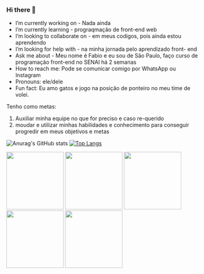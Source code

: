 ### Hi there 👋

-  I’m currently working on - Nada ainda 
-  I’m currently learning - prograqmação de front-end web
-  I’m looking to collaborate on - em meus codigos, pois ainda estou aprendendo
-  I’m looking for help with - na minha jornada pelo aprendizado front- end
-  Ask me about - Meu nome é Fabio e eu sou de São Paulo, faço curso de programação front-end no SENAI há 2 semanas 
-  How to reach me: Pode se comunicar comigo por WhatsApp ou Instagram 
-  Pronouns: ele/dele
-  Fun fact: Eu amo gatos e jogo na posição de ponteiro no meu time de volei.

Tenho como metas:

1. Auxiliar minha equipe no que for preciso e caso re-querido
2. moudar e utilizar minhas habilidades e conhecimento para conseguir progredir em meus objetivos e metas

![Anurag's GitHub stats](https://github-readme-stats.vercel.app/api?username=Fabio42-sys&show_icons=true&theme=radical) [![Top Langs](https://github-readme-stats.vercel.app/api/top-langs/?username=Fabio42-sys&layout=donut)](https://github.com/Fabio42-sys/github-readme-stats)

 <img height="150" src="https://cdn.jsdelivr.net/gh/devicons/devicon/icons/github/github-original.svg" /> <img height="150"
 src="https://cdn.jsdelivr.net/gh/devicons/devicon/icons/html5/html5-original-wordmark.svg" />  <img  height="150" src="https://cdn.jsdelivr.net/gh/devicons/devicon/icons/vscode/vscode-plain-wordmark.svg" /> <img height="150" src="https://cdn.jsdelivr.net/gh/devicons/devicon/icons/git/git-original-wordmark.svg" /> <img height="150" src="https://cdn.jsdelivr.net/gh/devicons/devicon/icons/javascript/javascript-plain.svg" />
